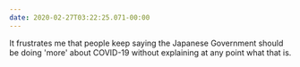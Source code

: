 ```yaml
---
date: 2020-02-27T03:22:25.071-00:00
---
```

It frustrates me that people keep saying the Japanese Government should be doing 'more' about COVID-19 without explaining at any point what that is.
